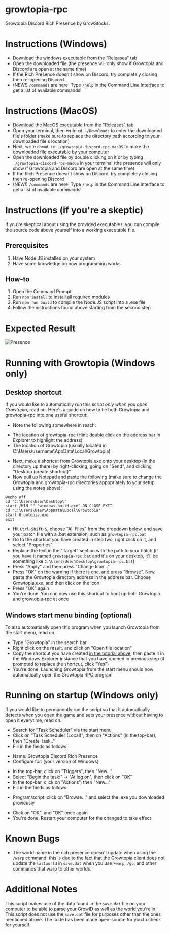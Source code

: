 # growtopia-rpc

Growtopia Discord Rich Presence by GrowStocks.


# Instructions (Windows)
- Download the windows executable from the "Releases" tab
- Open the downloaded file (the presence will only show if Growtopia and Discord are open at the same time) 
- If the Rich Presence doesn't show on Discord, try completely closing then re-opening Discord
- (NEW!) `/commands` are here! Type `/help` in the Command Line Interface to get a list of available commands!

# Instructions (MacOS)
- Download the MacOS executable from the "Releases" tab
- Open your terminal, then write `cd ~/Downloads` to enter the downloaded file's folder (make sure to replace the directory path according to your downloaded file's location)
- Next, write `chmod +x ./growtopia-discord-rpc-macOS` to make the downloaded file executable by your computer
- Open the downloaded file by double clicking on it or by typing `./growtopia-discord-rpc-macOS` in your terminal (the presence will only show if Growtopia and Discord are open at the same time) 
- If the Rich Presence doesn't show on Discord, try completely closing then re-opening Discord
- (NEW!) `/commands` are here! Type `/help` in the Command Line Interface to get a list of available commands!

# Instructions (if you're a skeptic)
If you're skeptical about using the provided executables, you can compile the source code above yourself into a working executable file.

## Prerequisites
1. Have Node.JS installed on your system
2. Have some knowledge on how programming works

## How-to
1. Open the Command Prompt
2. Run `npm install` to install all required modules
3. Run `npm run build` to compile the Node.JS script into a .exe file
4. Follow the instructions found above starting from the second step

# Expected Result

![Presence](https://i.imgur.com/5dYcvV1.png)

# Running with Growtopia (Windows only)

## Desktop shortcut
If you would like to automatically run this script _only when you open Growtopia_, read on. Here's a guide on how to tie both Growtopia and growtopia-rpc into one useful shortcut:
- Note the following somewhere in reach:
+ The location of growtopia-rpc (Hint: double click on the address bar in Explorer to highlight the address)
+ The location of Growtopia (usually located in C:\Users\username\AppData\Local\Growtopia)
- Next, make a shortcut from Growtopia.exe onto your desktop (in the directory up there) by right-clicking, going on "Send", and clicking "Desktop (create shortcut)"
- Now pull up Notepad and paste the following (make sure to change the Growtopia and growtopia-rpc directories appopriately to your setup using the notes above):

```
@echo off
cd "C:\Users\User\Desktop\"
start /MIN "" "windows-build.exe" ON_CLOSE_EXIT
cd "C:\Users\User\AppData\Local\Growtopia"
start Growtopia.exe
exit
```
- Hit `Ctrl+Shift+S`, choose "All Files" from the dropdown below, and save your batch file with a .bat extension, such as `growtopia-rpc.bat`
- Go to the shortcut you have created in step two, right click on it, and select "Properties"
- Replace the text in the "Target" section with the path to your batch (if you have it named `growtopia-rpc.bat` and it's on your desktop, it'll be something like `C:\Users\User\Desktop\growtopia-rpc.bat`)
- Press "Apply" and then press "Change Icon..."
- Press "OK" on the warning if there is one, and press "Browse". Now, paste the Growtopia directory address in the address bar. Choose Growtopia.exe, and then click on the icon
- Press "OK" again
- You're done. You can now use this shortcut to boot up both Growtopia and growtopia-rpc at once

## Windows start menu binding (optional)
To also automatically open this program when you launch Growtopia from the start menu, read on.
- Type "Growtopia" in the search bar
- Right click on the result, and click on "Open file location"
- Copy the shortcut you have created [in the tutorial above](#desktop-shortcut), then paste it in the Windows Explorer instance that you have opened in previous step (if prompted to replace the shortcut, click "Yes")
- You're done. Launching Growtopia from the start menu should now automatically open the Growtopia RPC program

# Running on startup (Windows only)

If you would like to permanently run the script so that it automatically detects when you open the game and sets your presence without having to open it everytime, read on.
- Search for "Task Scheduler" via the start menu
- Click on "Task Scheduler (Local)", then on "Actions" (in the top-bar), then "Create Task.."
- Fill in the fields as follows:
+ Name: Growtopia Discord Rich Presence
+ Configure for: (your version of Windows)
- In the top-bar, click on "Triggers", then "New..."
- Select "Begin the task:" -> "At log on", then click on "OK"
- In the top-bar, click on "Actions", then "New..."
- Fill in the fields as follows:
+ Program/script: click on "Browse..." and select the .exe you downloaded previously
- Click on "OK", and "OK" once again
- You're done. Restart your computer for the changed to take effect

# Known Bugs
- The world name in the rich presence doesn't update when using the `/warp` command: this is due to the fact that the Growtopia client does not update the `lastworld` in `save.dat` when you use `/warp`, `/go`, and other commands that warp to other worlds.

# Additional Notes

This script makes use of the data found in the `save.dat` file on your computer to be able to parse your GrowID as well as the world you're in.
This script does not use the `save.dat` file for purposes other than the ones mentioned above. The code has been made open-source for you to check for yourself.

